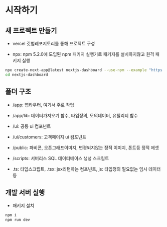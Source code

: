 # 시작하기

## 새 프로젝트 만들기

- vercel 깃헙레포지토리를 통해 프로젝트 구성

- npx: npm 5.2.0에 도입된 npm 패키지 실행기로 패키지를 설치하지않고 원격 패키지 실행

```bash
npx create-next-app@latest nextjs-dashboard --use-npm --example "https://github.com/vercel/next-learn/tree/main/dashboard/starter-example"
cd nextjs-dashboard
```

## 폴더 구조

- /app: 앱라우터, 여기서 주로 작업

- /app/lib: 데이터가져오기 함수, 타입정의, 모의데이터, 유틸리티 함수

- /ui: 공통 ui 컴포넌트

- /ui/customers: 고객페이지 ui 컴포넌트

- /public: 파비콘, 오픈그래프이미지, 변경되지않는 정적 이미지, 폰트등 정적 에셋

- /scripts: 서버리스 SQL 데이터베이스 생성 스크립트

- .ts: 타입스크립트, .tsx: jsx리턴하는 컴포넌트, js: 타입정의 필요없는 임시 데이터등

## 개발 서버 실행

- 패키지 설치

```bash
npm i
npm run dev
```
